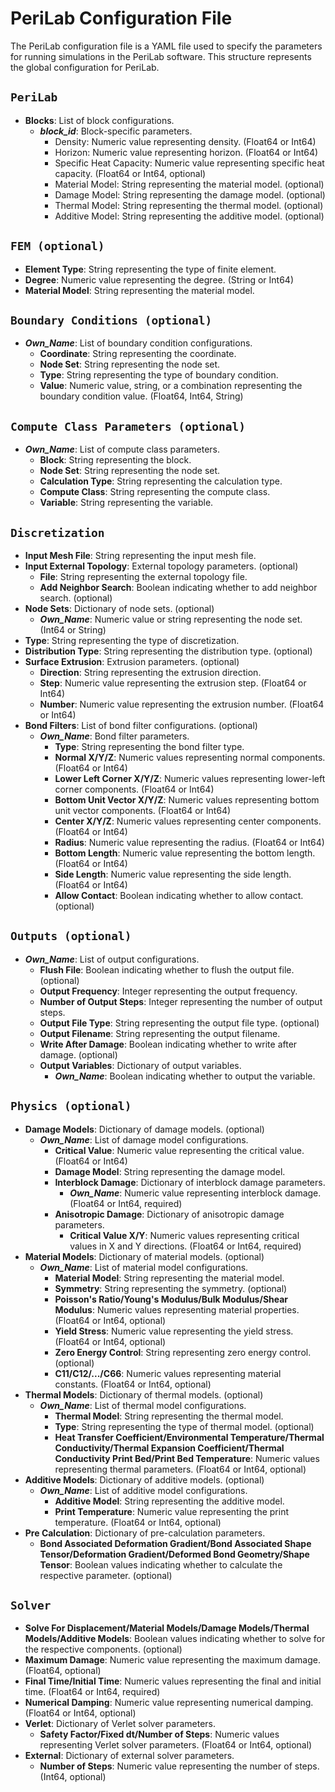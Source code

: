 # PeriLab Configuration File

The PeriLab configuration file is a YAML file used to specify the parameters for running simulations in the PeriLab software. This structure represents the global configuration for PeriLab.

## `PeriLab`

- **Blocks**: List of block configurations.
  - **_block_id_**: Block-specific parameters.
    - Density: Numeric value representing density. (Float64 or Int64)
    - Horizon: Numeric value representing horizon. (Float64 or Int64)
    - Specific Heat Capacity: Numeric value representing specific heat capacity. (Float64 or Int64, optional)
    - Material Model: String representing the material model. (optional)
    - Damage Model: String representing the damage model. (optional)
    - Thermal Model: String representing the thermal model. (optional)
    - Additive Model: String representing the additive model. (optional)

## `FEM (optional)`

- **Element Type**: String representing the type of finite element.
- **Degree**: Numeric value representing the degree. (String or Int64)
- **Material Model**: String representing the material model.

## `Boundary Conditions (optional)`

- **_Own_Name_**: List of boundary condition configurations.
  - **Coordinate**: String representing the coordinate.
  - **Node Set**: String representing the node set.
  - **Type**: String representing the type of boundary condition.
  - **Value**: Numeric value, string, or a combination representing the boundary condition value. (Float64, Int64, String)

## `Compute Class Parameters (optional)`

- **_Own_Name_**: List of compute class parameters.
  - **Block**: String representing the block.
  - **Node Set**: String representing the node set.
  - **Calculation Type**: String representing the calculation type.
  - **Compute Class**: String representing the compute class.
  - **Variable**: String representing the variable.

## `Discretization`

- **Input Mesh File**: String representing the input mesh file.
- **Input External Topology**: External topology parameters. (optional)
  - **File**: String representing the external topology file.
  - **Add Neighbor Search**: Boolean indicating whether to add neighbor search. (optional)
- **Node Sets**: Dictionary of node sets. (optional)
  - **_Own_Name_**: Numeric value or string representing the node set. (Int64 or String)
- **Type**: String representing the type of discretization.
- **Distribution Type**: String representing the distribution type. (optional)
- **Surface Extrusion**: Extrusion parameters. (optional)
  - **Direction**: String representing the extrusion direction.
  - **Step**: Numeric value representing the extrusion step. (Float64 or Int64)
  - **Number**: Numeric value representing the extrusion number. (Float64 or Int64)
- **Bond Filters**: List of bond filter configurations. (optional)
  - **_Own_Name_**: Bond filter parameters.
    - **Type**: String representing the bond filter type.
    - **Normal X/Y/Z**: Numeric values representing normal components. (Float64 or Int64)
    - **Lower Left Corner X/Y/Z**: Numeric values representing lower-left corner components. (Float64 or Int64)
    - **Bottom Unit Vector X/Y/Z**: Numeric values representing bottom unit vector components. (Float64 or Int64)
    - **Center X/Y/Z**: Numeric values representing center components. (Float64 or Int64)
    - **Radius**: Numeric value representing the radius. (Float64 or Int64)
    - **Bottom Length**: Numeric value representing the bottom length. (Float64 or Int64)
    - **Side Length**: Numeric value representing the side length. (Float64 or Int64)
    - **Allow Contact**: Boolean indicating whether to allow contact. (optional)

## `Outputs (optional)`

- **_Own_Name_**: List of output configurations.
  - **Flush File**: Boolean indicating whether to flush the output file. (optional)
  - **Output Frequency**: Integer representing the output frequency.
  - **Number of Output Steps**: Integer representing the number of output steps.
  - **Output File Type**: String representing the output file type. (optional)
  - **Output Filename**: String representing the output filename.
  - **Write After Damage**: Boolean indicating whether to write after damage. (optional)
  - **Output Variables**: Dictionary of output variables.
    - **_Own_Name_**: Boolean indicating whether to output the variable.

## `Physics (optional)`

- **Damage Models**: Dictionary of damage models. (optional)
  - **_Own_Name_**: List of damage model configurations.
    - **Critical Value**: Numeric value representing the critical value. (Float64 or Int64)
    - **Damage Model**: String representing the damage model.
    - **Interblock Damage**: Dictionary of interblock damage parameters.
      - **_Own_Name_**: Numeric value representing interblock damage. (Float64 or Int64, required)
    - **Anisotropic Damage**: Dictionary of anisotropic damage parameters.
      - **Critical Value X/Y**: Numeric values representing critical values in X and Y directions. (Float64 or Int64, required)
- **Material Models**: Dictionary of material models. (optional)
  - **_Own_Name_**: List of material model configurations.
    - **Material Model**: String representing the material model.
    - **Symmetry**: String representing the symmetry. (optional)
    - **Poisson's Ratio/Young's Modulus/Bulk Modulus/Shear Modulus**: Numeric values representing material properties. (Float64 or Int64, optional)
    - **Yield Stress**: Numeric value representing the yield stress. (Float64 or Int64, optional)
    - **Zero Energy Control**: String representing zero energy control. (optional)
    - **C11/C12/.../C66**: Numeric values representing material constants. (Float64 or Int64, optional)
- **Thermal Models**: Dictionary of thermal models. (optional)
  - **_Own_Name_**: List of thermal model configurations.
    - **Thermal Model**: String representing the thermal model.
    - **Type**: String representing the type of thermal model. (optional)
    - **Heat Transfer Coefficient/Environmental Temperature/Thermal Conductivity/Thermal Expansion Coefficient/Thermal Conductivity Print Bed/Print Bed Temperature**: Numeric values representing thermal parameters. (Float64 or Int64, optional)
- **Additive Models**: Dictionary of additive models. (optional)
  - **_Own_Name_**: List of additive model configurations.
    - **Additive Model**: String representing the additive model.
    - **Print Temperature**: Numeric value representing the print temperature. (Float64 or Int64, optional)
- **Pre Calculation**: Dictionary of pre-calculation parameters.
  - **Bond Associated Deformation Gradient/Bond Associated Shape Tensor/Deformation Gradient/Deformed Bond Geometry/Shape Tensor**: Boolean values indicating whether to calculate the respective parameter. (optional)

## `Solver`

- **Solve For Displacement/Material Models/Damage Models/Thermal Models/Additive Models**: Boolean values indicating whether to solve for the respective components. (optional)
- **Maximum Damage**: Numeric value representing the maximum damage. (Float64, optional)
- **Final Time/Initial Time**: Numeric values representing the final and initial time. (Float64 or Int64, required)
- **Numerical Damping**: Numeric value representing numerical damping. (Float64 or Int64, optional)
- **Verlet**: Dictionary of Verlet solver parameters.
  - **Safety Factor/Fixed dt/Number of Steps**: Numeric values representing Verlet solver parameters. (Float64 or Int64, optional)
- **External**: Dictionary of external solver parameters.
  - **Number of Steps**: Numeric value representing the number of steps. (Int64, optional)

